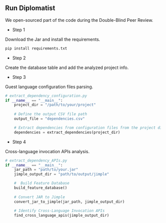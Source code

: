 ## Run Diplomatist
We open-sourced part of the code during the Double-Blind Peer Review.

- Step 1

Download the Jar and install the requirements.

```python
pip install requirements.txt
```

- Step 2

Create the database table and add the analyzed project info.

- Step 3

Guest language configuration files parsing.

```python
# extract_dependency_configuration.py
if __name__ == "__main__":
    project_dir = "/path/to/your/project"
    
    # Define the output CSV file path
    output_file = "dependencies.csv"

    # Extract dependencies from configuration files from the project directory
    dependencies = extract_dependencies(project_dir)
```

- Step 4

Cross-language invocation APIs analysis.

```python
# extract_dependency_APIs.py
if __name__ == "__main__":
    jar_path = "path/to/your.jar"
    jimple_output_dir = "path/to/output/jimple"

    #  Build Feature Database
    build_feature_database()
    
    # Convert JAR to Jimple
    convert_jar_to_jimple(jar_path, jimple_output_dir)
    
    # Identify Cross-Language Invocation APIs
    find_cross_language_apis(jimple_output_dir)
```



